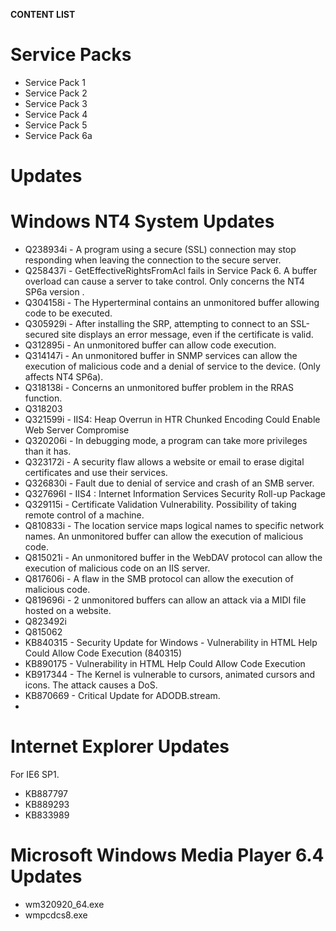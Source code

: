 **CONTENT LIST**

# **Service Packs**

- Service Pack 1
- Service Pack 2
- Service Pack 3 
- Service Pack 4 
- Service Pack 5 
- Service Pack 6a 

# **Updates**

# **Windows NT4 System Updates**

- Q238934i - A program using a secure (SSL) connection may stop responding when leaving the connection to the secure server.
- Q258437i - GetEffectiveRightsFromAcl fails in Service Pack 6. A buffer overload can cause a server to take control. Only concerns the NT4 SP6a version . 
- Q304158i - The Hyperterminal contains an unmonitored buffer allowing code to be executed. 
- Q305929i - After installing the SRP, attempting to connect to an SSL-secured site displays an error message, even if the certificate is valid. 
- Q312895i - An unmonitored buffer can allow code execution.  
- Q314147i - An unmonitored buffer in SNMP services can allow the execution of malicious code and a denial of service to the device. (Only affects NT4 SP6a).
- Q318138i - Concerns an unmonitored buffer problem in the RRAS function.
- Q318203 
- Q321599i - IIS4: Heap Overrun in HTR Chunked Encoding Could Enable Web Server Compromise
- Q320206i - In debugging mode, a program can take more privileges than it has.
- Q323172i - A security flaw allows a website or email to erase digital certificates and use their services. 
- Q326830i - Fault due to denial of service and crash of an SMB server.
- Q327696I - IIS4 : Internet Information Services Security Roll-up Package
- Q329115i - Certificate Validation Vulnerability. Possibility of taking remote control of a machine. 
- Q810833i - The location service maps logical names to specific network names. An unmonitored buffer can allow the execution of malicious code. 
- Q815021i - An unmonitored buffer in the WebDAV protocol can allow the execution of malicious code on an IIS server. 
- Q817606i - A flaw in the SMB protocol can allow the execution of malicious code. 
- Q819696i - 2 unmonitored buffers can allow an attack via a MIDI file hosted on a website.
- Q823492i 
- Q815062
- KB840315 - Security Update for Windows - Vulnerability in HTML Help Could Allow Code Execution (840315)
- KB890175 - Vulnerability in HTML Help Could Allow Code Execution
- KB917344 - The Kernel is vulnerable to cursors, animated cursors and icons. The attack causes a DoS. 
- KB870669 - Critical Update for ADODB.stream.
- 


# **Internet Explorer Updates**

For IE6 SP1.

- KB887797 
- KB889293 
- KB833989

# **Microsoft Windows Media Player 6.4 Updates**

- wm320920_64.exe
- wmpcdcs8.exe

